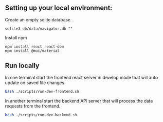 
## Setting up your local environment:

Create an empty sqlite database.

```
sqlite3 db/data/navigator.db ""
```

Install npm

```
npm install react react-dom
npm install @mui/material
```


## Run locally

In one terminal start the frontend react server in develop mode that will auto update on saved file changes.

```bash
bash ./scripts/run-dev-frontend.sh
```

In another terminal start the backend API server that will process the data requests from the frontend.

```bash
bash ./scripts/run-dev-backend.sh
```
